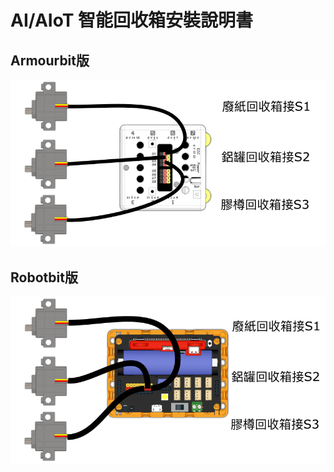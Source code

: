# AI/AIoT 智能回收箱安裝說明書

## Armourbit版

![](./images/armour_wire.png)

## Robotbit版

![](./images/robotbit_wire.png)